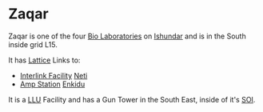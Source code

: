 # Zaqar

Zaqar is one of the four [Bio Laboratories](../locations/Bio_Laboratory.md) on
[Ishundar](../locations/Ishundar.md) and is in the South inside grid L15.

It has [Lattice](../terminology/Lattice.md) Links to:

- [Interlink Facility](../locations/Interlink.md) [Neti](Neti.md)
- [Amp Station](../locations/Amp_Station.md) [Enkidu](Enkidu.md)

It is a [LLU](../terminology/Lattice_Logic_Unit.md) Facility and has a Gun Tower
in the South East, inside of it's [SOI](../locations/Sphere_of_Influence.md).
